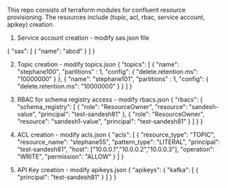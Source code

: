 This repo consists of terraform modules for confluent resource provisioning. The resources include (topic, acl, rbac, service account, apikey) creation. 

1. Service account creation - modify sas.json file 

{
    "sas": [
       {
         "name": "abcd"
       }
    ]
  }

2. Topic creation - modify topics.json
{
    "topics": [
      {
        "name": "stephane100",
        "partitions" : 1,
        "config": {
          "delete.retention.ms": "10000000"
        }
      },
      {
        "name": "stephane101",
        "partitions" : 1,
        "config": {
          "delete.retention.ms": "10000000"
        }
      }
    ]
  }

3. RBAC for schema registry access - modify rbacs.json
{
    "rbacs": {
      "schema_registry": [
        {
          "role": "ResourceOwner",
          "resource": "sandesh-value",
          "principal": "test-sandesh81"
        },
        {
            "role": "ResourceOwner",
            "resource": "sandesh1-value",
            "principal": "test-sandesh81"
          }
      ]
    }
  }

4. ACL creation - modify acls.json
{
    "acls": [
      {
        "resource_type": "TOPIC",
        "resource_name": "stephane55",
        "pattern_type": "LITERAL",
        "principal": "test-sandesh81",
        "host": ["10.0.0.1","10.0.0.2","10.0.0.3"],
        "operation": "WRITE",
        "permission": "ALLOW"
      }
   ]
}

5. API Key creation - modify apikeys.json
{
    "apikeys": {
       "kafka": [
        {
            "principal": "test-sandesh81"
        }
       ]
    }
}
